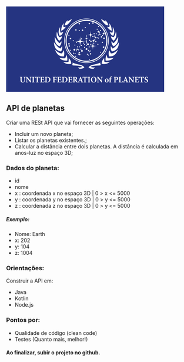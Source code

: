 ![](./ufp.png)
## API de planetas

Criar uma RESt API que vai fornecer as seguintes operações:
- Incluir um novo planeta;
- Listar os planetas existentes.;
- Calcular a distância entre dois planetas. A distância é calculada em anos-luz no espaço 3D;

### Dados do planeta:
- id
- nome
- x : coordenada x no espaço 3D | 0 > x <= 5000
- y : coordenada y no espaço 3D | 0 > y <= 5000
- z : coordenada z no espaço 3D | 0 > y <= 5000

##### Exemplo:
- Nome: Earth
- x: 202
- y: 104
- z: 1004

### Orientações:
Construir a API em:
- Java
- Kotlin
- Node.js

### Pontos por:
- Qualidade de código (clean code)
- Testes (Quanto mais, melhor!)

#### Ao finalizar, subir o projeto no github.
